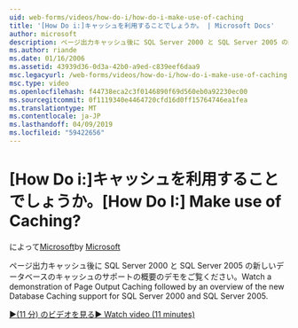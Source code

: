 ```yaml
---
uid: web-forms/videos/how-do-i/how-do-i-make-use-of-caching
title: '[How Do i:]キャッシュを利用することでしょうか。 | Microsoft Docs'
author: microsoft
description: ページ出力キャッシュ後に SQL Server 2000 と SQL Server 2005 の新しいデータベースのキャッシュのサポートの概要のデモをご覧ください。
ms.author: riande
ms.date: 01/16/2006
ms.assetid: 43939d36-0d3a-42b0-a9ed-c839eef6daa9
msc.legacyurl: /web-forms/videos/how-do-i/how-do-i-make-use-of-caching
msc.type: video
ms.openlocfilehash: f44738eca2c3f0146890f69d560eb0a92230ec00
ms.sourcegitcommit: 0f1119340e4464720cfd16d0ff15764746ea1fea
ms.translationtype: MT
ms.contentlocale: ja-JP
ms.lasthandoff: 04/09/2019
ms.locfileid: "59422656"
---
```

# <a name="how-do-i-make-use-of-caching"></a><span data-ttu-id="7236e-104">[How Do i:]キャッシュを利用することでしょうか。</span><span class="sxs-lookup"><span data-stu-id="7236e-104">[How Do I:] Make use of Caching?</span></span>

<span data-ttu-id="7236e-105">によって[Microsoft](https://github.com/microsoft)</span><span class="sxs-lookup"><span data-stu-id="7236e-105">by [Microsoft](https://github.com/microsoft)</span></span>

<span data-ttu-id="7236e-106">ページ出力キャッシュ後に SQL Server 2000 と SQL Server 2005 の新しいデータベースのキャッシュのサポートの概要のデモをご覧ください。</span><span class="sxs-lookup"><span data-stu-id="7236e-106">Watch a demonstration of Page Output Caching followed by an overview of the new Database Caching support for SQL Server 2000 and SQL Server 2005.</span></span>

[<span data-ttu-id="7236e-107">&#9654;(11 分) のビデオを見る</span><span class="sxs-lookup"><span data-stu-id="7236e-107">&#9654; Watch video (11 minutes)</span></span>](https://channel9.msdn.com/Blogs/ASP-NET-Site-Videos/how-do-i-make-use-of-caching)
